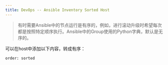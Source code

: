 ```yaml
---
title: DevOps -- Ansible Inventory Sorted Host
---
```


> 有时需要Ansible中的节点运行是有序的，例如，进行滚动升级时希望每次都是按照特定顺序执行。Ansible中的Group使用的Python字典，默认是无序的。

可以在host中添加以下内容，转成有序：
```
order: sorted
```
